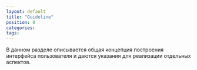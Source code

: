 ```yaml
---
layout: default
title: "Guideline"
position: 0
categories: 
tags: 
---
```


В данном разделе описывается общая концепция построения интерфейса пользователя и даются указания для реализации отдельных аспектов.

 



 

 

